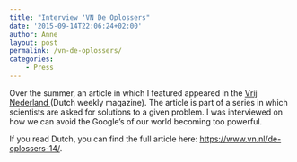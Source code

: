 ```yaml
---
title: "Interview 'VN De Oplossers"
date: '2015-09-14T22:06:24+02:00'
author: Anne
layout: post
permalink: /vn-de-oplossers/
categories:
    - Press
---
```


Over the summer, an article in which I featured appeared in the [Vrij Nederland ](https://en.wikipedia.org/wiki/Vrij_Nederland)(Dutch weekly magazine). The article is part of a series in which scientists are asked for solutions to a given problem. I was interviewed on how we can avoid the Google’s of our world becoming too powerful.

If you read Dutch, you can find the full article here: <https://www.vn.nl/de-oplossers-14/>.